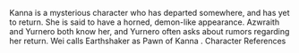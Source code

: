 Kanna is a mysterious character who has departed somewhere, and has yet to return. She is said to have a horned, demon-like appearance.
Azwraith and Yurnero both know her, and Yurnero often asks about rumors regarding her return.
Wei calls Earthshaker as Pawn of Kanna .
Character References

